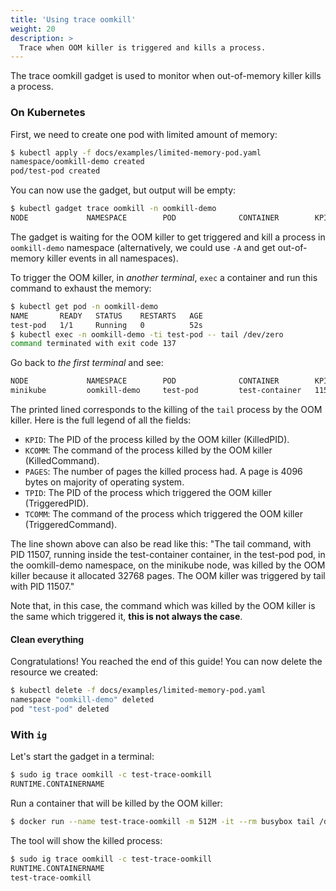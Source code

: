 ```yaml
---
title: 'Using trace oomkill'
weight: 20
description: >
  Trace when OOM killer is triggered and kills a process.
---
```


The trace oomkill gadget is used to monitor when out-of-memory killer kills a process.

### On Kubernetes

First, we need to create one pod with limited amount of memory:

```bash
$ kubectl apply -f docs/examples/limited-memory-pod.yaml
namespace/oomkill-demo created
pod/test-pod created
```

You can now use the gadget, but output will be empty:

```bash
$ kubectl gadget trace oomkill -n oomkill-demo
NODE             NAMESPACE        POD              CONTAINER        KPID   KCOMM            PAGES  TPID             TCOMM
```

The gadget is waiting for the OOM killer to get triggered and kill a process in `oomkill-demo` namespace (alternatively, we could use `-A` and get out-of-memory killer events in all namespaces).

To trigger the OOM killer, in *another terminal*, `exec` a container and run this command to exhaust the memory:

```bash
$ kubectl get pod -n oomkill-demo
NAME       READY   STATUS    RESTARTS   AGE
test-pod   1/1     Running   0          52s
$ kubectl exec -n oomkill-demo -ti test-pod -- tail /dev/zero
command terminated with exit code 137
```

Go back to *the first terminal* and see:

```bash
NODE             NAMESPACE        POD              CONTAINER        KPID   KCOMM            PAGES  TPID             TCOMM
minikube         oomkill-demo     test-pod         test-container   11507  tail             32768  11507            tail
```

The printed lined corresponds to the killing of the `tail` process by the OOM killer.
Here is the full legend of all the fields:

* `KPID`: The PID of the process killed by the OOM killer (KilledPID).
* `KCOMM`: The command of the process killed by the OOM killer (KilledCommand).
* `PAGES`: The number of pages the killed process had. A page is 4096 bytes on majority of operating system.
* `TPID`: The PID of the process which triggered the OOM killer (TriggeredPID).
* `TCOMM`: The command of the process which triggered the OOM killer (TriggeredCommand).

The line shown above can also be read like this: "The tail command, with PID 11507, running inside the test-container container, in the test-pod pod, in the oomkill-demo namespace, on the minikube node, was killed by the OOM killer because it allocated 32768 pages. The OOM killer was triggered by tail with PID 11507."

Note that, in this case, the command which was killed by the OOM killer is the same which triggered it, **this is not always the case**.

#### Clean everything

Congratulations! You reached the end of this guide!
You can now delete the resource we created:

```bash
$ kubectl delete -f docs/examples/limited-memory-pod.yaml
namespace "oomkill-demo" deleted
pod "test-pod" deleted
```

### With `ig`

Let's start the gadget in a terminal:

```bash
$ sudo ig trace oomkill -c test-trace-oomkill
RUNTIME.CONTAINERNAME                                                                           KPID       KCOMM            PAGES               TPID       TCOMM
```

Run a container that will be killed by the OOM killer:

```bash
$ docker run --name test-trace-oomkill -m 512M -it --rm busybox tail /dev/zero
```

The tool will show the killed process:

```bash
$ sudo ig trace oomkill -c test-trace-oomkill
RUNTIME.CONTAINERNAME                                                                           KPID       KCOMM            PAGES               TPID       TCOMM
test-trace-oomkill                                                                              85862      tail             262144              85862      tail
```

